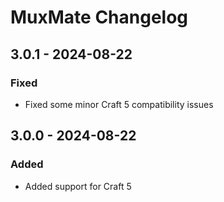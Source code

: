 # MuxMate Changelog

## 3.0.1 - 2024-08-22
### Fixed
- Fixed some minor Craft 5 compatibility issues

## 3.0.0 - 2024-08-22
### Added
- Added support for Craft 5
